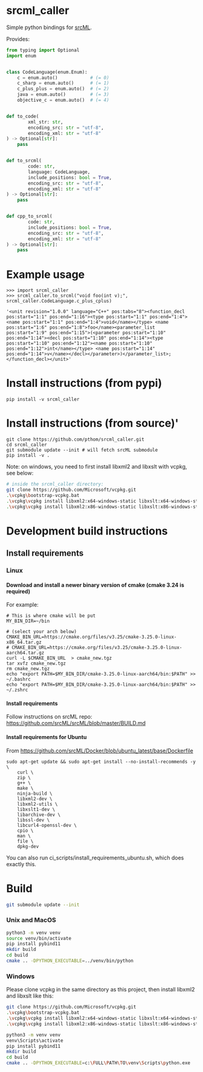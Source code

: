 # srcml_caller

Simple python bindings for [srcML](https://www.srcml.org/).

Provides:

````python
from typing import Optional
import enum


class CodeLanguage(enum.Enum):
    c = enum.auto()            # (= 0)
    c_sharp = enum.auto()      # (= 1)
    c_plus_plus = enum.auto()  # (= 2)
    java = enum.auto()         # (= 3)
    objective_c = enum.auto()  # (= 4)


def to_code(
        xml_str: str,
        encoding_src: str = "utf-8",
        encoding_xml: str = "utf-8"
) -> Optional[str]:
    pass


def to_srcml(
        code: str,
        language: CodeLanguage,
        include_positions: bool = True,
        encoding_src: str = "utf-8",
        encoding_xml: str = "utf-8"
) -> Optional[str]:
    pass


def cpp_to_srcml(
        code: str,
        include_positions: bool = True,
        encoding_src: str = "utf-8",
        encoding_xml: str = "utf-8"
) -> Optional[str]:
    pass
````

# Example usage

```
>>> import srcml_caller
>>> srcml_caller.to_srcml("void foo(int v);", srcml_caller.CodeLanguage.c_plus_cplus)

'<unit revision="1.0.0" language="C++" pos:tabs="8"><function_decl pos:start="1:1" pos:end="1:16"><type pos:start="1:1" pos:end="1:4"><name pos:start="1:1" pos:end="1:4">void</name></type> <name pos:start="1:6" pos:end="1:8">foo</name><parameter_list pos:start="1:9" pos:end="1:15">(<parameter pos:start="1:10" pos:end="1:14"><decl pos:start="1:10" pos:end="1:14"><type pos:start="1:10" pos:end="1:12"><name pos:start="1:10" pos:end="1:12">int</name></type> <name pos:start="1:14" pos:end="1:14">v</name></decl></parameter>)</parameter_list>;</function_decl></unit>'
```

# Install instructions (from pypi)

```
pip install -v srcml_caller
```


# Install instructions (from source)'

````
git clone https://github.com/pthom/srcml_caller.git
cd srcml_caller
git submodule update --init # will fetch srcML submodule
pip install -v .
````

Note: on windows, you need to first install libxml2 and libxslt with vcpkg, see below:
```bash
# inside the srcml_caller directory:
git clone https://github.com/Microsoft/vcpkg.git
.\vcpkg\bootstrap-vcpkg.bat
.\vcpkg\vcpkg install libxml2:x64-windows-static libxslt:x64-windows-static                                
.\vcpkg\vcpkg install libxml2:x86-windows-static libxslt:x86-windows-static
```      


# Development build instructions

## Install requirements


### Linux

#### Download and install a newer binary version of cmake (cmake 3.24 is required)

For example:
````
# This is where cmake will be put
MY_BIN_DIR=~/bin

# (select your arch below)
CMAKE_BIN_URL=https://cmake.org/files/v3.25/cmake-3.25.0-linux-x86_64.tar.gz
# CMAKE_BIN_URL=https://cmake.org/files/v3.25/cmake-3.25.0-linux-aarch64.tar.gz
curl -L $CMAKE_BIN_URL  > cmake_new.tgz
tar xvfz cmake_new.tgz
rm cmake_new.tgz
echo "export PATH=$MY_BIN_DIR/cmake-3.25.0-linux-aarch64/bin:$PATH" >> ~/.bashrc
echo "export PATH=$MY_BIN_DIR/cmake-3.25.0-linux-aarch64/bin:$PATH" >> ~/.zshrc
````

#### Install requirements

Follow instructions on srcML repo: https://github.com/srcML/srcML/blob/master/BUILD.md

#### Install requirements for Ubuntu

From https://github.com/srcML/Docker/blob/ubuntu_latest/base/Dockerfile

````
sudo apt-get update && sudo apt-get install --no-install-recommends -y \
    curl \
    zip \
    g++ \
    make \
    ninja-build \
    libxml2-dev \
    libxml2-utils \
    libxslt1-dev \
    libarchive-dev \
    libssl-dev \
    libcurl4-openssl-dev \
    cpio \
    man \
    file \
    dpkg-dev
````

You can also run ci_scripts/install_requirements_ubuntu.sh, which does exactly this.


# Build
````bash
git submodule update --init
````

### Unix and MacOS
````bash
python3 -m venv venv
source venv/bin/activate
pip install pybind11
mkdir build
cd build
cmake .. -DPYTHON_EXECUTABLE=../venv/bin/python
````

### Windows

Please clone vcpkg in the same directory as this project, then install libxml2 and libxslt like this:

```bash
git clone https://github.com/Microsoft/vcpkg.git
.\vcpkg\bootstrap-vcpkg.bat
.\vcpkg\vcpkg install libxml2:x64-windows-static libxslt:x64-windows-static                                
.\vcpkg\vcpkg install libxml2:x86-windows-static libxslt:x86-windows-static
```      

````bash
python3 -m venv venv
venv\Scripts\activate
pip install pybind11
mkdir build
cd build
cmake .. -DPYTHON_EXECUTABLE=c:\FULL\PATH\TO\venv\Scripts\python.exe
````
